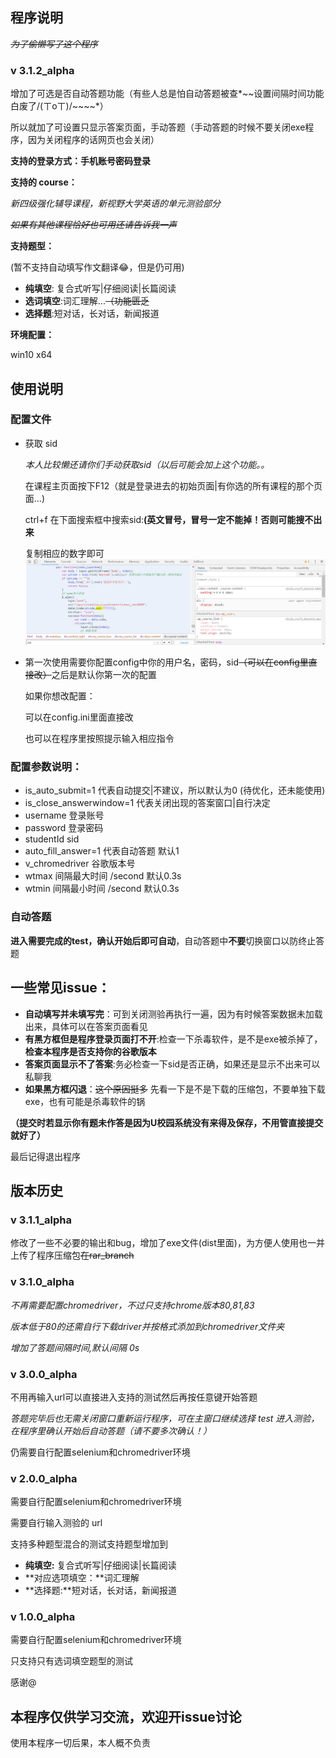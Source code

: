 ## 程序说明

~~*为了偷懒写了这个程序*~~

### v 3.1.2_alpha

增加了可选是否自动答题功能（有些人总是怕自动答题被查*~~设置间隔时间功能白废了/(ㄒoㄒ)/~~~~*）

所以就加了可设置只显示答案页面，手动答题（手动答题的时候不要关闭exe程序，因为关闭程序的话网页也会关闭）

**支持的登录方式：手机账号密码登录**

**支持的 course：**

*新四级强化辅导课程，新视野大学英语的单元测验部分*

~~*如果有其他课程恰好也可用还请告诉我一声*~~

**支持题型：**

(暂不支持自动填写作文翻译😂，但是仍可用)

* **纯填空**: 复合式听写|仔细阅读|长篇阅读
* **选词填空**:词汇理解...~~（功能匮乏~~
* **选择题**:短对话，长对话，新闻报道

**环境配置：**

win10 x64

## 使用说明

### 配置文件

* 获取 sid

  *本人比较懒还请你们手动获取sid（以后可能会加上这个功能。。*

  在课程主页面按下F12（就是登录进去的初始页面|有你选的所有课程的那个页面...)

  ctrl+f 在下面搜索框中搜索sid:**(英文冒号，冒号一定不能掉！否则可能搜不出来**

  复制相应的数字即可
  ![sid获取演示图片](https://github.com/dummerchen/hello-github/blob/master/sid%E8%8E%B7%E5%8F%96%E6%BC%94%E7%A4%BA.png)

* 第一次使用需要你配置config中你的用户名，密码，sid~~（可以在config里直接改）~~之后是默认你第一次的配置

  如果你想改配置：

  可以在config.ini里面直接改

  也可以在程序里按照提示输入相应指令

### 配置参数说明：

* is_auto_submit=1 代表自动提交|不建议，所以默认为0 (待优化，还未能使用)
* is_close_answerwindow=1 代表关闭出现的答案窗口|自行决定
* username 登录账号
* password 登录密码
* studentId sid
* auto_fill_answer=1 代表自动答题 默认1
* v_chromedriver 谷歌版本号
* wtmax 间隔最大时间 /second 默认0.3s
* wtmin 间隔最小时间 /second 默认0.3s

### 自动答题

**进入需要完成的test，确认开始后即可自动**，自动答题中**不要**切换窗口以防终止答题

##  一些常见issue：

* **自动填写并未填写完**：可到关闭测验再执行一遍，因为有时候答案数据未加载出来，具体可以在答案页面看见
* **有黑方框但是程序登录页面打不开**:检查一下杀毒软件，是不是exe被杀掉了，**检查本程序是否支持你的谷歌版本**
* **答案页面显示不了答案**:务必检查一下sid是否正确，如果还是显示不出来可以私聊我
* **如果黑方框闪退**：~~这个原因挺多~~ 先看一下是不是下载的压缩包，不要单独下载exe，也有可能是杀毒软件的锅

**（提交时若显示你有题未作答是因为U校园系统没有来得及保存，不用管直接提交就好了）**

最后记得退出程序



## 版本历史

### v 3.1.1_alpha

修改了一些不必要的输出和bug，增加了exe文件(dist里面)，为方便人使用也一并上传了程序压缩包~~在rar_branch~~

### v 3.1.0_alpha

*不再需要配置chromedriver，不过只支持chrome版本80,81,83*

*版本低于80的还需自行下载driver并按格式添加到chromedriver文件夹*

*增加了答题间隔时间,默认间隔 0s*

### v 3.0.0_alpha

不用再输入url可以直接进入支持的测试然后再按任意键开始答题

*答题完毕后也无需关闭窗口重新运行程序，可在主窗口继续选择 test 进入测验，在程序里确认开始后自动答题（请不要多次确认！）*

仍需要自行配置selenium和chromedriver环境

### v 2.0.0_alpha

需要自行配置selenium和chromedriver环境

需要自行输入测验的 url

支持多种题型混合的测试支持题型增加到

- **纯填空:** 复合式听写|仔细阅读|长篇阅读
- **对应选项填空：**词汇理解
- **选择题:**短对话，长对话，新闻报道

### v 1.0.0_alpha

需要自行配置selenium和chromedriver环境

只支持只有选词填空题型的测试

感谢@ 

## 本程序仅供学习交流，欢迎开issue讨论

使用本程序一切后果，本人概不负责